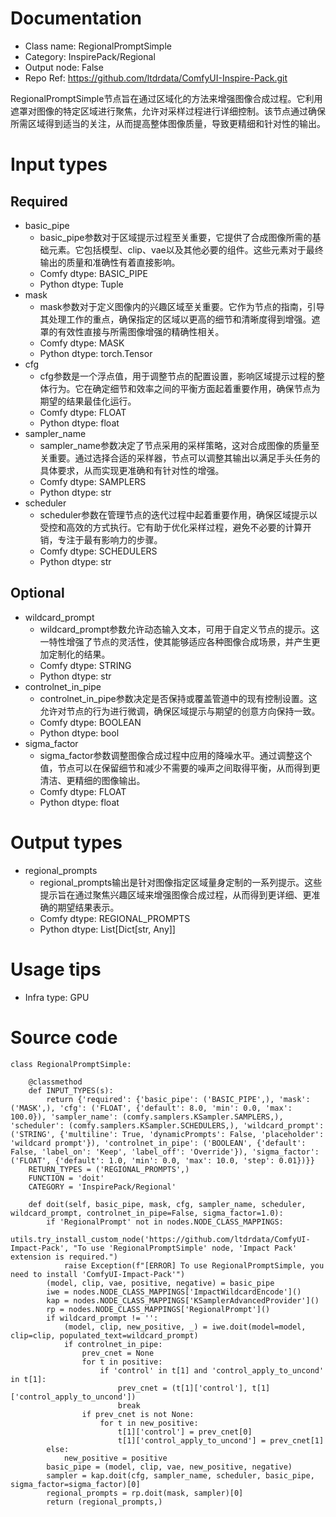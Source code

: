 # Documentation
- Class name: RegionalPromptSimple
- Category: InspirePack/Regional
- Output node: False
- Repo Ref: https://github.com/ltdrdata/ComfyUI-Inspire-Pack.git

RegionalPromptSimple节点旨在通过区域化的方法来增强图像合成过程。它利用遮罩对图像的特定区域进行聚焦，允许对采样过程进行详细控制。该节点通过确保所需区域得到适当的关注，从而提高整体图像质量，导致更精细和针对性的输出。

# Input types
## Required
- basic_pipe
    - basic_pipe参数对于区域提示过程至关重要，它提供了合成图像所需的基础元素。它包括模型、clip、vae以及其他必要的组件。这些元素对于最终输出的质量和准确性有着直接影响。
    - Comfy dtype: BASIC_PIPE
    - Python dtype: Tuple
- mask
    - mask参数对于定义图像内的兴趣区域至关重要。它作为节点的指南，引导其处理工作的重点，确保指定的区域以更高的细节和清晰度得到增强。遮罩的有效性直接与所需图像增强的精确性相关。
    - Comfy dtype: MASK
    - Python dtype: torch.Tensor
- cfg
    - cfg参数是一个浮点值，用于调整节点的配置设置，影响区域提示过程的整体行为。它在确定细节和效率之间的平衡方面起着重要作用，确保节点为期望的结果最佳化运行。
    - Comfy dtype: FLOAT
    - Python dtype: float
- sampler_name
    - sampler_name参数决定了节点采用的采样策略，这对合成图像的质量至关重要。通过选择合适的采样器，节点可以调整其输出以满足手头任务的具体要求，从而实现更准确和有针对性的增强。
    - Comfy dtype: SAMPLERS
    - Python dtype: str
- scheduler
    - scheduler参数在管理节点的迭代过程中起着重要作用，确保区域提示以受控和高效的方式执行。它有助于优化采样过程，避免不必要的计算开销，专注于最有影响力的步骤。
    - Comfy dtype: SCHEDULERS
    - Python dtype: str
## Optional
- wildcard_prompt
    - wildcard_prompt参数允许动态输入文本，可用于自定义节点的提示。这一特性增强了节点的灵活性，使其能够适应各种图像合成场景，并产生更加定制化的结果。
    - Comfy dtype: STRING
    - Python dtype: str
- controlnet_in_pipe
    - controlnet_in_pipe参数决定是否保持或覆盖管道中的现有控制设置。这允许对节点的行为进行微调，确保区域提示与期望的创意方向保持一致。
    - Comfy dtype: BOOLEAN
    - Python dtype: bool
- sigma_factor
    - sigma_factor参数调整图像合成过程中应用的降噪水平。通过调整这个值，节点可以在保留细节和减少不需要的噪声之间取得平衡，从而得到更清洁、更精细的图像输出。
    - Comfy dtype: FLOAT
    - Python dtype: float

# Output types
- regional_prompts
    - regional_prompts输出是针对图像指定区域量身定制的一系列提示。这些提示旨在通过聚焦兴趣区域来增强图像合成过程，从而得到更详细、更准确的期望结果表示。
    - Comfy dtype: REGIONAL_PROMPTS
    - Python dtype: List[Dict[str, Any]]

# Usage tips
- Infra type: GPU

# Source code
```
class RegionalPromptSimple:

    @classmethod
    def INPUT_TYPES(s):
        return {'required': {'basic_pipe': ('BASIC_PIPE',), 'mask': ('MASK',), 'cfg': ('FLOAT', {'default': 8.0, 'min': 0.0, 'max': 100.0}), 'sampler_name': (comfy.samplers.KSampler.SAMPLERS,), 'scheduler': (comfy.samplers.KSampler.SCHEDULERS,), 'wildcard_prompt': ('STRING', {'multiline': True, 'dynamicPrompts': False, 'placeholder': 'wildcard prompt'}), 'controlnet_in_pipe': ('BOOLEAN', {'default': False, 'label_on': 'Keep', 'label_off': 'Override'}), 'sigma_factor': ('FLOAT', {'default': 1.0, 'min': 0.0, 'max': 10.0, 'step': 0.01})}}
    RETURN_TYPES = ('REGIONAL_PROMPTS',)
    FUNCTION = 'doit'
    CATEGORY = 'InspirePack/Regional'

    def doit(self, basic_pipe, mask, cfg, sampler_name, scheduler, wildcard_prompt, controlnet_in_pipe=False, sigma_factor=1.0):
        if 'RegionalPrompt' not in nodes.NODE_CLASS_MAPPINGS:
            utils.try_install_custom_node('https://github.com/ltdrdata/ComfyUI-Impact-Pack', "To use 'RegionalPromptSimple' node, 'Impact Pack' extension is required.")
            raise Exception(f"[ERROR] To use RegionalPromptSimple, you need to install 'ComfyUI-Impact-Pack'")
        (model, clip, vae, positive, negative) = basic_pipe
        iwe = nodes.NODE_CLASS_MAPPINGS['ImpactWildcardEncode']()
        kap = nodes.NODE_CLASS_MAPPINGS['KSamplerAdvancedProvider']()
        rp = nodes.NODE_CLASS_MAPPINGS['RegionalPrompt']()
        if wildcard_prompt != '':
            (model, clip, new_positive, _) = iwe.doit(model=model, clip=clip, populated_text=wildcard_prompt)
            if controlnet_in_pipe:
                prev_cnet = None
                for t in positive:
                    if 'control' in t[1] and 'control_apply_to_uncond' in t[1]:
                        prev_cnet = (t[1]['control'], t[1]['control_apply_to_uncond'])
                        break
                if prev_cnet is not None:
                    for t in new_positive:
                        t[1]['control'] = prev_cnet[0]
                        t[1]['control_apply_to_uncond'] = prev_cnet[1]
        else:
            new_positive = positive
        basic_pipe = (model, clip, vae, new_positive, negative)
        sampler = kap.doit(cfg, sampler_name, scheduler, basic_pipe, sigma_factor=sigma_factor)[0]
        regional_prompts = rp.doit(mask, sampler)[0]
        return (regional_prompts,)
```